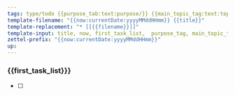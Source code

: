 ```yaml
---
tags: type/todo {{purpose_tab:text:purpose/}} {{main_topic_tag:text:topic/}}
template-filename: "{{now:currentDate:yyyyMMddHHmm}} {{title}}"
template-replacement: "* [[{{filename}}]]"
template-input: title, now, first_task_list,  purpose_tag, main_topic_tag
zettel-prefix: "{{now:currentDate:yyyyMMddHHmm}}"
up: 
---
```


### {{first_task_list}}}
* [ ] 
